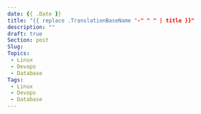 ```yaml
---
date: {{ .Date }}
title: "{{ replace .TranslationBaseName "-" " " | title }}"
description: ""
draft: true
Section: post
Slug: 
Topics:
 - Linux
 - Devops
 - Database
Tags:
 - Linux
 - Devops
 - Database
---
```


<!--more-->
